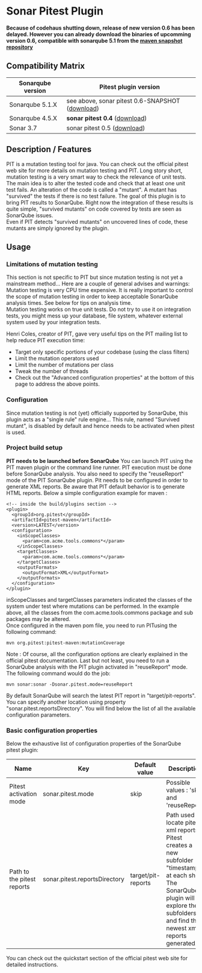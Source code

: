 Sonar Pitest Plugin
===================

**Because of codehaus shutting down, release of new version 0.6 has been delayed. However you can already download the binaries of upcomming version 0.6, compatible with sonarqube 5.1 from the [maven snapshot repository](http://repository-sonarplugins.forge.cloudbees.com/snapshot/org/codehaus/sonar-plugins/sonar-pitest-plugin/0.6-SNAPSHOT/sonar-pitest-plugin-0.6-SNAPSHOT-sources.jar)**

Compatibility Matrix
--------------------
| Sonarqube version | Pitest plugin version |
|-------------------|-----------------------|
| Sonarqube 5.1.X  | see above, sonar pitest 0.6-SNAPSHOT  ([download](http://repository-sonarplugins.forge.cloudbees.com/snapshot/org/codehaus/sonar-plugins/sonar-pitest-plugin/0.6-SNAPSHOT/sonar-pitest-plugin-0.6-SNAPSHOT-sources.jar)) |
| Sonarqube 4.5.X  | **sonar pitest 0.4** ([download](http://central.maven.org/maven2/org/codehaus/sonar-plugins/sonar-pitest-plugin/0.4/sonar-pitest-plugin-0.4.jar)) |
| Sonar 3.7  | sonar pitest 0.5 ([download](http://central.maven.org/maven2/org/codehaus/sonar-plugins/sonar-pitest-plugin/0.5/sonar-pitest-plugin-0.5.jar)) |

Description / Features
----------------------
PIT is a mutation testing tool for java. You can check out the official pitest web site for more details on mutation testing and PIT. 
Long story short, mutation testing is a very smart way to check the relevance of unit tests. The main idea is to alter the tested code and check that at least one unit test fails. An alteration of the code is called a "mutant". A mutant has "survived" the tests if there is no test failure. 
The goal of this plugin is to bring PIT results to SonarQube. Right now the integration of these results is quite simple, "survived mutants" on code covered by tests are seen as SonarQube issues.  
Even if PIT detects "survived mutants" on uncovered lines of code, these mutants are simply ignored by the plugin. 

Usage
-----
### Limitations of mutation testing
This section is not specific to PIT but since mutation testing is not yet a mainstream method... Here are a couple of general advises and warnings:  
Mutation testing is very CPU time expensive. It is really important to control the scope of mutation testing in order to keep acceptable SonarQube analysis times. See below for tips on analysis time.  
Mutation testing works on true unit tests. Do not try to use it on integration tests, you might mess up your database, file system, whatever external system used by your integration tests.   


Henri Coles, creator of PIT, gave very useful tips on the PIT mailing list to help reduce PIT execution time:
* Target only specific portions of your codebase (using the class filters)
* Limit the mutation operators used
* Limit the number of mutations per class
* Tweak the number of threads 
* Check out the "Advanced configuration properties" at the bottom of this page to address the above points.

### Configuration
Since mutation testing is not (yet) officially supported by SonarQube, this plugin acts as a "single rule" rule engine... This rule, named "Survived mutant", is disabled by default and hence needs to be activated when pitest is used. 

### Project build setup
**PIT needs to be launched before SonarQube**
You can launch PIT using the PIT maven plugin or the command line runner. PIT execution must be done before SonarQube analysis. You also need to specify the "reuseReport" mode of the PIT SonarQube plugin. 
Pit needs to be configured in order to generate XML reports. Be aware that PIT default behavior is to generate HTML reports.  Below a simple configuration example for maven :

    <!-- inside the build/plugins section -->
    <plugin>
      <groupId>org.pitest</groupId>
      <artifactId>pitest-maven</artifactId>
      <version>LATEST</version>
      <configuration>
        <inScopeClasses>
          <param>com.acme.tools.commons*</param>
        </inScopeClasses>
        <targetClasses>
          <param>com.acme.tools.commons*</param>
        </targetClasses>
        <outputFormats>
          <outputFormat>XML</outputFormat>	
        </outputFormats>
      </configuration>
    </plugin>
    
inScopeClasses and targetClasses parameters indicated the classes of the system under test where mutations can be performed. In the example above, all the classes from the com.acme.tools.commons package and sub packages may be altered.  
Once configured in the maven pom file, you need to run PITusing the following command:  

    mvn org.pitest:pitest-maven:mutationCoverage
    
Note : Of course, all the configuration options are clearly explained in the official pitest documentation. 
Last but not least, you need to run a SonarQube analysis with the PIT plugin activated in "reuseReport" mode. The following command would do the job:

    mvn sonar:sonar -Dsonar.pitest.mode=reuseReport

By default SonarQube will search the latest PIT report in "target/pit-reports". You can specify another location using property "sonar.pitest.reportsDirectory". 
You will find below the list of all the available configuration parameters. 

### Basic configuration properties
Below the exhaustive list of configuration properties of the SonarQube pitest plugin:

| Name | Key | Default value | Description |
|------|-----|---------------|-------------|
| Pitest activation mode | sonar.pitest.mode | skip | Possible values : 'skip' and 'reuseReport' |
| Path to the pitest reports | sonar.pitest.reportsDirectory | target/pit-reports |Path used to locate pitest xml reports. Pitest creates a new subfolder "timestamp" at each shot. The SonarQube plugin will explore these subfolders and find the newest xml reports generated. |

You can check out the quickstart section of the official pitest web site for detailed instructions.
